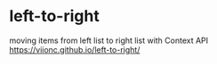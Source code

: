 # left-to-right
moving items from left list to right list with Context API
https://viionc.github.io/left-to-right/
